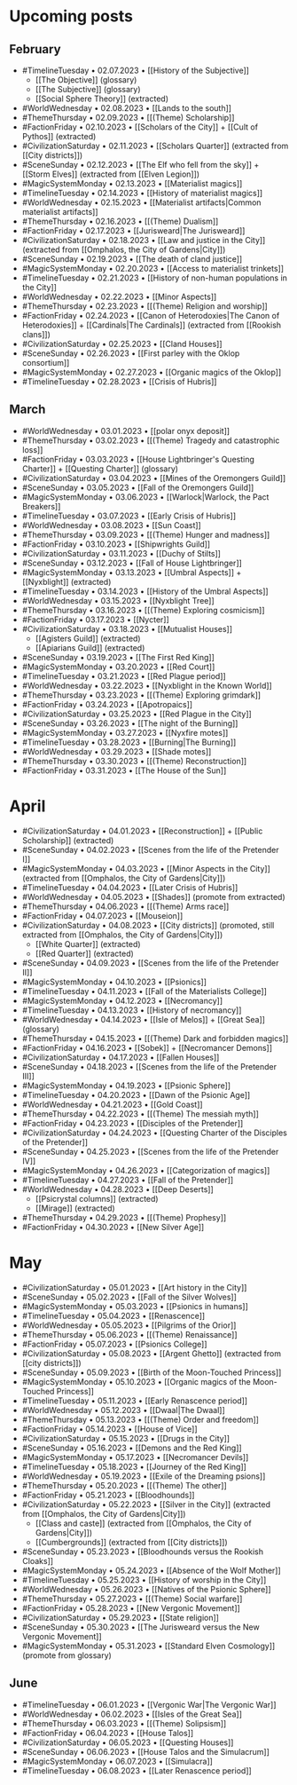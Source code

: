 # Upcoming posts

## February
- #TimelineTuesday • 02.07.2023 • [[History of the Subjective]]
	- [[The Objective]] (glossary)
	- [[The Subjective]] (glossary)
	- [[Social Sphere Theory]] (extracted)
- #WorldWednesday  • 02.08.2023 • [[Lands to the south]]
- #ThemeThursday  • 02.09.2023 • [[(Theme) Scholarship]]
- #FactionFriday  • 02.10.2023 • [[Scholars of the City]] + [[Cult of Pythos]] (extracted)
- #CivilizationSaturday • 02.11.2023 • [[Scholars Quarter]] (extracted from [[City districts]])
- #SceneSunday  • 02.12.2023 • [[The Elf who fell from the sky]] + [[Storm Elves]] (extracted from [[Elven Legion]])
- #MagicSystemMonday • 02.13.2023 • [[Materialist magics]]
- #TimelineTuesday • 02.14.2023 • [[History of materialist magics]]
- #WorldWednesday  • 02.15.2023 • [[Materialist artifacts|Common materialist artifacts]]
- #ThemeThursday  • 02.16.2023 • [[(Theme) Dualism]]
- #FactionFriday  • 02.17.2023 • [[Jurisweard|The Jurisweard]]
- #CivilizationSaturday • 02.18.2023 • [[Law and justice in the City]] (extracted from [[Omphalos, the City of Gardens|City]])
- #SceneSunday  • 02.19.2023 • [[The death of cland justice]]
- #MagicSystemMonday • 02.20.2023 • [[Access to materialist trinkets]]
- #TimelineTuesday • 02.21.2023 • [[History of non-human populations in the City]]
- #WorldWednesday  • 02.22.2023 • [[Minor Aspects]]
- #ThemeThursday  • 02.23.2023 • [[(Theme) Religion and worship]]
- #FactionFriday  • 02.24.2023 • [[Canon of Heterodoxies|The Canon of Heterodoxies]] + [[Cardinals|The Cardinals]] (extracted from [[Rookish clans]])
- #CivilizationSaturday • 02.25.2023 • [[Cland Houses]]
- #SceneSunday  • 02.26.2023 • [[First parley with the Oklop consortium]]
- #MagicSystemMonday • 02.27.2023 • [[Organic magics of the Oklop]]
- #TimelineTuesday • 02.28.2023 • [[Crisis of Hubris]]

## March
- #WorldWednesday • 03.01.2023 • [[polar onyx deposit]]
- #ThemeThursday  • 03.02.2023 • [[(Theme) Tragedy and catastrophic loss]]
- #FactionFriday  • 03.03.2023 • [[House Lightbringer's Questing Charter]] + [[Questing Charter]] (glossary)
- #CivilizationSaturday  • 03.04.2023 • [[Mines of the Oremongers Guild]]
- #SceneSunday • 03.05.2023 • [[Fall of the Oremongers Guild]]
- #MagicSystemMonday • 03.06.2023 • [[Warlock|Warlock, the Pact Breakers]]
- #TimelineTuesday • 03.07.2023 • [[Early Crisis of Hubris]]
- #WorldWednesday • 03.08.2023 • [[Sun Coast]]
- #ThemeThursday  • 03.09.2023 • [[(Theme) Hunger and madness]]
- #FactionFriday  • 03.10.2023 • [[Shipwrights Guild]]
- #CivilizationSaturday  • 03.11.2023 • [[Duchy of Stilts]]
- #SceneSunday • 03.12.2023 • [[Fall of House Lightbringer]]
- #MagicSystemMonday • 03.13.2023 • [[Umbral Aspects]] + [[Nyxblight]] (extracted)
- #TimelineTuesday • 03.14.2023 • [[History of the Umbral Aspects]]
- #WorldWednesday • 03.15.2023 • [[Nyxblight Tree]]
- #ThemeThursday  • 03.16.2023 • [[(Theme) Exploring cosmicism]]
- #FactionFriday  • 03.17.2023 • [[Nycter]]
- #CivilizationSaturday  • 03.18.2023 • [[Mutualist Houses]]
	- [[Agisters Guild]] (extracted)
	- [[Apiarians Guild]] (extracted)
- #SceneSunday • 03.19.2023 • [[The First Red King]]
- #MagicSystemMonday • 03.20.2023 • [[Red Court]]
- #TimelineTuesday • 03.21.2023 • [[Red Plague period]]
- #WorldWednesday • 03.22.2023 • [[Nyxblight in the Known World]]
- #ThemeThursday  • 03.23.2023 • [[(Theme) Exploring grimdark]]
- #FactionFriday  • 03.24.2023 • [[Apotropaics]]
- #CivilizationSaturday  • 03.25.2023 • [[Red Plague in the City]]
- #SceneSunday • 03.26.2023 • [[The night of the Burning]]
- #MagicSystemMonday • 03.27.2023 • [[Nyxfire motes]]
- #TimelineTuesday • 03.28.2023 • [[Burning|The Burning]]
- #WorldWednesday • 03.29.2023 • [[Shade motes]]
- #ThemeThursday  • 03.30.2023 • [[(Theme) Reconstruction]]
- #FactionFriday  • 03.31.2023 • [[The House of the Sun]]

# April
- #CivilizationSaturday  • 04.01.2023 • [[Reconstruction]] + [[Public Scholarship]] (extracted)
- #SceneSunday • 04.02.2023 • [[Scenes from the life of the Pretender I]]
- #MagicSystemMonday • 04.03.2023 • [[Minor Aspects in the City]] (extracted from [[Omphalos, the City of Gardens|City]])
- #TimelineTuesday • 04.04.2023 • [[Later Crisis of Hubris]]
- #WorldWednesday • 04.05.2023 • [[Shades]] (promote from extracted)
- #ThemeThursday  • 04.06.2023 • [[(Theme) Arms race]]
- #FactionFriday • 04.07.2023 • [[Mouseion]]
- #CivilizationSaturday • 04.08.2023 • [[City districts]] (promoted, still extracted from [[Omphalos, the City of Gardens|City]])
	- [[White Quarter]] (extracted)
	- [[Red Quarter]] (extracted)
- #SceneSunday • 04.09.2023 • [[Scenes from the life of the Pretender II]]
- #MagicSystemMonday • 04.10.2023 • [[Psionics]]
- #TimelineTuesday • 04.11.2023 • [[Fall of the Materialists College]]
- #MagicSystemMonday • 04.12.2023 • [[Necromancy]]
- #TimelineTuesday • 04.13.2023 • [[History of necromancy]]
- #WorldWednesday • 04.14.2023 • [[Isle of Melos]] + [[Great Sea]] (glossary)
- #ThemeThursday  • 04.15.2023 • [[(Theme) Dark and forbidden magics]]
- #FactionFriday  • 04.16.2023 • [[Sobek]] + [[Necromancer Demons]]
- #CivilizationSaturday  • 04.17.2023 • [[Fallen Houses]]
- #SceneSunday • 04.18.2023 • [[Scenes from the life of the Pretender III]]
- #MagicSystemMonday • 04.19.2023 • [[Psionic Sphere]]
- #TimelineTuesday • 04.20.2023 • [[Dawn of the Psionic Age]]
- #WorldWednesday • 04.21.2023 • [[Gold Coast]]
- #ThemeThursday  • 04.22.2023 • [[(Theme) The messiah myth]]
- #FactionFriday  • 04.23.2023 • [[Disciples of the Pretender]]
- #CivilizationSaturday  • 04.24.2023 • [[Questing Charter of the Disciples of the Pretender]]
- #SceneSunday • 04.25.2023 • [[Scenes from the life of the Pretender IV]]
- #MagicSystemMonday • 04.26.2023 • [[Categorization of magics]]
- #TimelineTuesday • 04.27.2023 • [[Fall of the Pretender]]
- #WorldWednesday • 04.28.2023 • [[Deep Deserts]]
	- [[Psicrystal columns]] (extracted)
	- [[Mirage]] (extracted)
- #ThemeThursday  • 04.29.2023 • [[(Theme) Prophesy]]
- #FactionFriday  • 04.30.2023 • [[New Silver Age]]

# May
- #CivilizationSaturday  • 05.01.2023 • [[Art history in the City]]
- #SceneSunday • 05.02.2023 • [[Fall of the Silver Wolves]]
- #MagicSystemMonday • 05.03.2023 • [[Psionics in humans]]
- #TimelineTuesday • 05.04.2023 • [[Renascence]]
- #WorldWednesday • 05.05.2023 • [[Pilgrims of the Orior]]
- #ThemeThursday  • 05.06.2023 • [[(Theme) Renaissance]]
- #FactionFriday • 05.07.2023 • [[Psionics College]]
- #CivilizationSaturday • 05.08.2023 • [[Argent Ghetto]] (extracted from [[city districts]])
- #SceneSunday • 05.09.2023 • [[Birth of the Moon-Touched Princess]]
- #MagicSystemMonday • 05.10.2023 • [[Organic magics of the Moon-Touched Princess]]
- #TimelineTuesday • 05.11.2023 • [[Early Renascence period]]
- #WorldWednesday • 05.12.2023 • [[Dwaal|The Dwaal]]
- #ThemeThursday  • 05.13.2023 • [[(Theme) Order and freedom]]
- #FactionFriday • 05.14.2023 • [[House of Vice]]
- #CivilizationSaturday • 05.15.2023 • [[Drugs in the City]]
- #SceneSunday • 05.16.2023 • [[Demons and the Red King]]
- #MagicSystemMonday • 05.17.2023 • [[Necromancer Devils]]
- #TimelineTuesday • 05.18.2023 • [[Journey of the Red King]]
- #WorldWednesday • 05.19.2023 • [[Exile of the Dreaming psions]]
- #ThemeThursday  • 05.20.2023 • [[(Theme) The other]]
- #FactionFriday • 05.21.2023 • [[Bloodhounds]]
- #CivilizationSaturday • 05.22.2023 • [[Silver in the City]] (extracted from [[Omphalos, the City of Gardens|City]])
	- [[Class and caste]] (extracted from [[Omphalos, the City of Gardens|City]])
	- [[Cumbergrounds]] (extracted from [[City districts]])
- #SceneSunday • 05.23.2023 • [[Bloodhounds versus the Rookish Cloaks]]
- #MagicSystemMonday • 05.24.2023 • [[Absence of the Wolf Mother]]
- #TimelineTuesday • 05.25.2023 • [[History of worship in the City]]
- #WorldWednesday • 05.26.2023 • [[Natives of the Psionic Sphere]]
- #ThemeThursday  • 05.27.2023 • [[(Theme) Social warfare]]
- #FactionFriday • 05.28.2023 • [[New Vergonic Movement]]
- #CivilizationSaturday • 05.29.2023 • [[State religion]]
- #SceneSunday • 05.30.2023 • [[The Jurisweard versus the New Vergonic Movement]]
- #MagicSystemMonday • 05.31.2023 • [[Standard Elven Cosmology]] (promote from glossary)

## June
- #TimelineTuesday • 06.01.2023 • [[Vergonic War|The Vergonic War]]
- #WorldWednesday • 06.02.2023 • [[Isles of the Great Sea]]
- #ThemeThursday  • 06.03.2023 • [[(Theme) Solipsism]]
- #FactionFriday • 06.04.2023 • [[House Talos]]
- #CivilizationSaturday • 06.05.2023 • [[Questing Houses]]
- #SceneSunday • 06.06.2023 • [[House Talos and the Simulacrum]]
- #MagicSystemMonday • 06.07.2023 • [[Simulacra]]
- #TimelineTuesday • 06.08.2023 • [[Later Renascence period]]